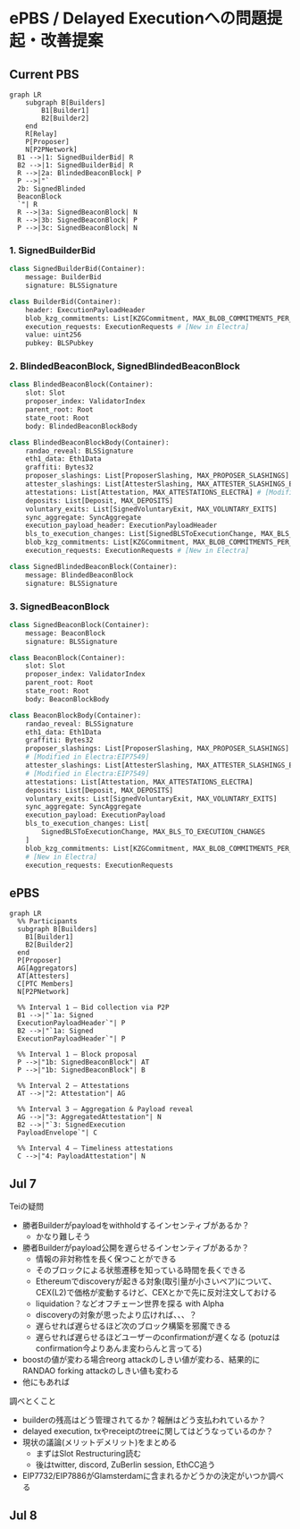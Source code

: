 # ePBS / Delayed Executionへの問題提起・改善提案

## Current PBS
```mermaid
graph LR
	subgraph B[Builders]
		B1[Builder1]
		B2[Builder2]
	end
	R[Relay]
	P[Proposer]
	N[P2PNetwork]
  B1 -->|1: SignedBuilderBid| R
  B2 -->|1: SignedBuilderBid| R
  R -->|2a: BlindedBeaconBlock| P
  P -->|"`
  2b: SignedBlinded
  BeaconBlock
  `"| R
  R -->|3a: SignedBeaconBlock| N
  R -->|3b: SignedBeaconBlock| P
  P -->|3c: SignedBeaconBlock| N
```

### 1. SignedBuilderBid

```python
class SignedBuilderBid(Container):
    message: BuilderBid
    signature: BLSSignature
```

```python
class BuilderBid(Container):
    header: ExecutionPayloadHeader
    blob_kzg_commitments: List[KZGCommitment, MAX_BLOB_COMMITMENTS_PER_BLOCK]
    execution_requests: ExecutionRequests # [New in Electra]
    value: uint256
    pubkey: BLSPubkey
```

### 2. BlindedBeaconBlock, SignedBlindedBeaconBlock

```python
class BlindedBeaconBlock(Container):
    slot: Slot
    proposer_index: ValidatorIndex
    parent_root: Root
    state_root: Root
    body: BlindedBeaconBlockBody
```

```python
class BlindedBeaconBlockBody(Container):
    randao_reveal: BLSSignature
    eth1_data: Eth1Data
    graffiti: Bytes32
    proposer_slashings: List[ProposerSlashing, MAX_PROPOSER_SLASHINGS]
    attester_slashings: List[AttesterSlashing, MAX_ATTESTER_SLASHINGS_ELECTRA] # [Modified in Electra:EIP7549]
    attestations: List[Attestation, MAX_ATTESTATIONS_ELECTRA] # [Modified in Electra:EIP7549]
    deposits: List[Deposit, MAX_DEPOSITS]
    voluntary_exits: List[SignedVoluntaryExit, MAX_VOLUNTARY_EXITS]
    sync_aggregate: SyncAggregate
    execution_payload_header: ExecutionPayloadHeader
    bls_to_execution_changes: List[SignedBLSToExecutionChange, MAX_BLS_TO_EXECUTION_CHANGES]
    blob_kzg_commitments: List[KZGCommitment, MAX_BLOB_COMMITMENTS_PER_BLOCK]
    execution_requests: ExecutionRequests # [New in Electra]
```

```python
class SignedBlindedBeaconBlock(Container):
    message: BlindedBeaconBlock
    signature: BLSSignature
```

### 3. SignedBeaconBlock

```python
class SignedBeaconBlock(Container):
    message: BeaconBlock
    signature: BLSSignature
```

```python
class BeaconBlock(Container):
    slot: Slot
    proposer_index: ValidatorIndex
    parent_root: Root
    state_root: Root
    body: BeaconBlockBody
```

```python
class BeaconBlockBody(Container):
    randao_reveal: BLSSignature
    eth1_data: Eth1Data
    graffiti: Bytes32
    proposer_slashings: List[ProposerSlashing, MAX_PROPOSER_SLASHINGS]
    # [Modified in Electra:EIP7549]
    attester_slashings: List[AttesterSlashing, MAX_ATTESTER_SLASHINGS_ELECTRA]
    # [Modified in Electra:EIP7549]
    attestations: List[Attestation, MAX_ATTESTATIONS_ELECTRA]
    deposits: List[Deposit, MAX_DEPOSITS]
    voluntary_exits: List[SignedVoluntaryExit, MAX_VOLUNTARY_EXITS]
    sync_aggregate: SyncAggregate
    execution_payload: ExecutionPayload
    bls_to_execution_changes: List[
        SignedBLSToExecutionChange, MAX_BLS_TO_EXECUTION_CHANGES
    ]
    blob_kzg_commitments: List[KZGCommitment, MAX_BLOB_COMMITMENTS_PER_BLOCK]
    # [New in Electra]
    execution_requests: ExecutionRequests
```

## ePBS

```mermaid
graph LR
  %% Participants
  subgraph B[Builders]
    B1[Builder1]
    B2[Builder2]
  end
  P[Proposer]
  AG[Aggregators]
  AT[Attesters]
  C[PTC Members]
  N[P2PNetwork]

  %% Interval 1 — Bid collection via P2P
  B1 -->|"`1a: Signed
  ExecutionPayloadHeader`"| P
  B2 -->|"`1a: Signed
  ExecutionPayloadHeader`"| P

  %% Interval 1 — Block proposal
  P -->|"1b: SignedBeaconBlock"| AT
  P -->|"1b: SignedBeaconBlock"| B

  %% Interval 2 — Attestations
  AT -->|"2: Attestation"| AG

  %% Interval 3 — Aggregation & Payload reveal
  AG -->|"3: AggregatedAttestation"| N
  B2 -->|"`3: SignedExecution
  PayloadEnvelope`"| C

  %% Interval 4 — Timeliness attestations
  C -->|"4: PayloadAttestation"| N
```

## Jul 7
Teiの疑問

- 勝者Builderがpayloadをwithholdするインセンティブがあるか？
    - かなり難しそう
- 勝者Builderがpayload公開を遅らせるインセンティブがあるか？
    - 情報の非対称性を長く保つことができる
    - そのブロックによる状態遷移を知っている時間を長くできる
    - Ethereumでdiscoveryが起きる対象(取引量が小さいペア)について、CEX(L2)で価格が変動するけど、CEXとかで先に反対注文しておける
    - liquidation？などオフチェーン世界を探る with Alpha
    - discoveryの対象が思ったより広ければ、、、？
    - 遅らせれば遅らせるほど次のブロック構築を邪魔できる
    - 遅らせれば遅らせるほどユーザーのconfirmationが遅くなる
      (potuzはconfirmation今よりあんま変わらんと言ってる)
- boostの値が変わる場合reorg attackのしきい値が変わる、結果的にRANDAO forking attackのしきい値も変わる
- 他にもあれば

調べとくこと
- builderの残高はどう管理されてるか？報酬はどう支払われているか？
- delayed execution, txやreceiptのtreeに関してはどうなっているのか？
- 現状の議論(メリットデメリット)をまとめる
    - まずはSlot Restructuring読む
    - 後はtwitter, discord, ZuBerlin session, EthCC追う
- EIP7732/EIP7886がGlamsterdamに含まれるかどうかの決定がいつか調べる

## Jul 8
